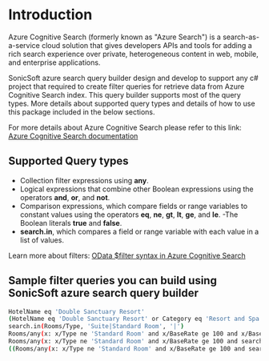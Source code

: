 # Introduction 

Azure Cognitive Search (formerly known as "Azure Search") is a search-as-a-service cloud solution that gives developers APIs and tools for adding a rich search experience over private, heterogeneous content in web, mobile, and enterprise applications.

SonicSoft azure search query builder design and develop to support any c# project that required to create  filter queries for retrieve data from  Azure Cognitive Search index. This query builder supports most of the query types. More details about supported query types and details of how to use this package included in the below sections.

For more details about Azure Cognitive Search please refer to this link: [Azure Cognitive Search documentation](https://docs.microsoft.com/en-us/azure/search/)  

## Supported Query types
- Collection filter expressions using **any**.
- Logical expressions that combine other Boolean expressions using the operators **and**, **or**, and **not**.
- Comparison expressions, which compare fields or range variables to constant values using the operators **eq**, **ne**, **gt**, **lt**, **ge**, and **le**. 
-The Boolean literals **true** and **false**.
- **search.in**, which compares a field or range variable with each value in a list of values.

Learn more about filters: [OData $filter syntax in Azure Cognitive Search](https://docs.microsoft.com/en-us/azure/search/search-query-odata-filter)

## Sample filter queries you can build using SonicSoft azure search query builder
```bash
HotelName eq 'Double Sanctuary Resort'
(HotelName eq 'Double Sanctuary Resort' or Category eq 'Resort and Spa')
search.in(Rooms/Type, 'Suite|Standard Room', '|')
Rooms/any(x: x/Type ne 'Standard Room' and x/BaseRate ge 100 and x/BaseRate le 200)
Rooms/any(x: x/Type ne 'Standard Room' and x/BaseRate ge 100 and search.in(x/Tags, 'jacuzzi tub|bathroom shower','|'))
((Rooms/any(x: x/Type ne 'Standard Room' and x/BaseRate ge 100 and search.in(x/Tags, 'jacuzzi tub|bathroom shower','|')) and search.in(Tags, 'view|laundry service', '|')) or Address/Country eq 'USA')
```